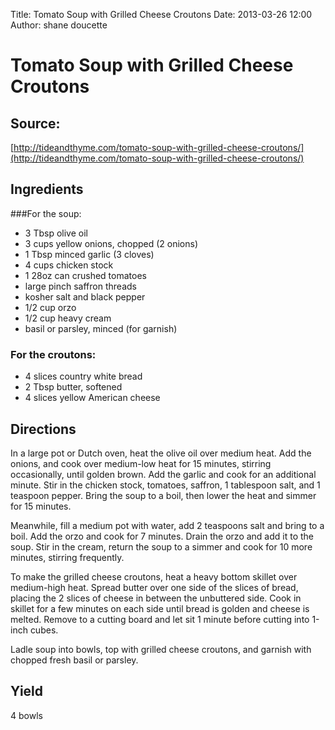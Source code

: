 Title: Tomato Soup with Grilled Cheese Croutons
Date: 2013-03-26 12:00
Author: shane doucette

# Tomato Soup with Grilled Cheese Croutons

## Source: 
[http://tideandthyme.com/tomato-soup-with-grilled-cheese-croutons/](http://tideandthyme.com/tomato-soup-with-grilled-cheese-croutons/)

## Ingredients
###For the soup:
+ 3    Tbsp        olive oil
+ 3    cups        yellow onions, chopped (2 onions)
+ 1    Tbsp        minced garlic (3 cloves)
+ 4    cups        chicken stock
+ 1    28oz can    crushed tomatoes
+ large pinch      saffron threads
+ kosher salt and black pepper
+ 1/2  cup         orzo
+ 1/2  cup         heavy cream
+ basil or parsley, minced (for garnish)

### For the croutons:
+ 4    slices      country white bread
+ 2    Tbsp        butter, softened
+ 4    slices      yellow American cheese

## Directions
In a large pot or Dutch oven, heat the olive oil over medium heat. 
Add the onions, and cook over medium-low heat for 15 minutes, stirring 
occasionally, until golden brown. Add the garlic and cook for an additional 
minute. Stir in the chicken stock, tomatoes, saffron, 1 tablespoon salt, 
and 1 teaspoon pepper. Bring the soup to a boil, then lower the heat and 
simmer for 15 minutes.

Meanwhile, fill a medium pot with water, add 2 teaspoons salt and bring 
to a boil. Add the orzo and cook for 7 minutes. Drain the orzo and add it 
to the soup. Stir in the cream, return the soup to a simmer and cook for 
10 more minutes, stirring frequently.

To make the grilled cheese croutons, heat a heavy bottom skillet over 
medium-high heat. Spread butter over one side of the slices of bread, 
placing the 2 slices of cheese in between the unbuttered side. Cook in 
skillet for a few minutes on each side until bread is golden and cheese 
is melted. Remove to a cutting board and let sit 1 minute before cutting 
into 1-inch cubes.

Ladle soup into bowls, top with grilled cheese croutons, and garnish with 
chopped fresh basil or parsley.

## Yield
4 bowls
